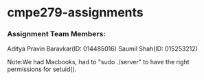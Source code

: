 # cmpe279-assignments

### Assignment Team Members:
Aditya Pravin Baravkar(ID: 014485016)
Saumil Shah(ID: 015253212)

Note:We had Macbooks, had to "sudo ./server" to have the right permissions for setuid().
